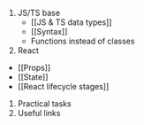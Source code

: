 1. JS/TS base 
   - [[JS & TS data types]]
   - [[Syntax]]
   - Functions instead of classes
2.  React
   - [[Props]]
   - [[State]]
   - [[React lifecycle stages]]
1. Practical tasks
2. Useful links 